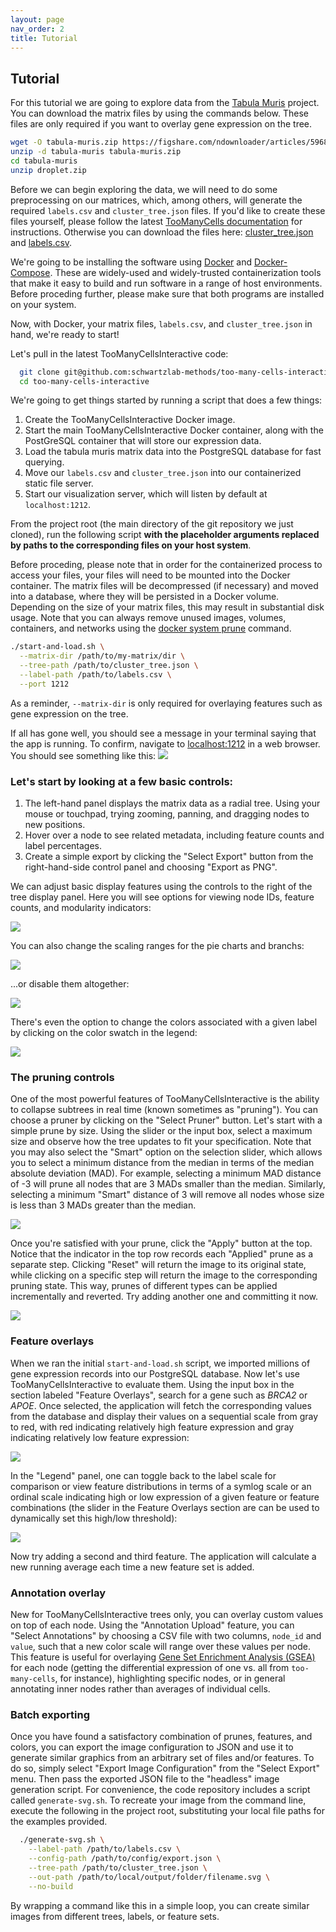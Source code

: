 ```yaml
---
layout: page
nav_order: 2
title: Tutorial
---
```


## Tutorial

For this tutorial we are going to explore data from the [Tabula
Muris](https://tabula-muris.ds.czbiohub.org/) project. You can download the
matrix files by using the commands below. These files are only required if you
want to overlay gene expression on the tree.

```bash
wget -O tabula-muris.zip https://figshare.com/ndownloader/articles/5968960/versions/3
unzip -d tabula-muris tabula-muris.zip
cd tabula-muris
unzip droplet.zip
```

Before we can begin exploring the data, we will need to do some preprocessing on our matrices, which, among others, will generate the required `labels.csv` and `cluster_tree.json` files. If you'd like to create these files yourself, please follow the latest [TooManyCells documentation](https://gregoryschwartz.github.io/too-many-cells/) for instructions. Otherwise you can download the files here: <a download href="./files/cluster_tree.json">cluster_tree.json</a> and <a download href="./files/labels.csv">labels.csv</a>.



We're going to be installing the software using [Docker](https://www.docker.com/) and [Docker-Compose](https://docs.docker.com/compose/install/). These are widely-used and widely-trusted containerization tools that make it easy to build and run software in a range of host environments. Before proceding further, please make sure that both programs are installed on your system.

Now, with Docker, your matrix files, `labels.csv`, and `cluster_tree.json` in hand, we're ready to start!

Let's pull in the latest TooManyCellsInteractive code:

```bash
  git clone git@github.com:schwartzlab-methods/too-many-cells-interactive.git
  cd too-many-cells-interactive
```

We're going to get things started by running a script that does a few things:
1. Create the TooManyCellsInteractive Docker image.
2. Start the main TooManyCellsInteractive Docker container, along with the PostGreSQL container that will store our expression data.
3. Load the tabula muris matrix data into the PostgreSQL database for fast querying.
4. Move our `labels.csv` and `cluster_tree.json` into our containerized static file server.
5. Start our visualization server, which will listen by default at `localhost:1212`.

From the project root (the main directory of the git repository we just cloned), run the following script **with the placeholder arguments replaced by paths to the corresponding files on your host system**.

Before proceding, please note that in order for the containerized process to access your files, your files will need to be mounted into the Docker container. The matrix files will be decompressed (if necessary) and moved into a database, where they will be persisted in a Docker volume. Depending on the size of your matrix files, this may result in substantial disk usage. Note that you can always remove unused images, volumes, containers, and networks using the [docker system prune](https://docs.docker.com/engine/reference/commandline/system_prune/) command.

```bash
./start-and-load.sh \
  --matrix-dir /path/to/my-matrix/dir \
  --tree-path /path/to/cluster_tree.json \
  --label-path /path/to/labels.csv \
  --port 1212
```

As a reminder, `--matrix-dir` is only required for overlaying features such as
gene expression on the tree.

If all has gone well, you should see a message in your terminal saying that the app is running. To confirm, navigate to [localhost:1212](http://localhost:1212) in a web browser. You should see something like this:
![](./images/landing-page.png)

### Let's start by looking at a few basic controls:

1. The left-hand panel displays the matrix data as a radial tree. Using your mouse or touchpad, trying zooming, panning, and dragging nodes to new positions.
2. Hover over a node to see related metadata, including feature counts and label percentages.
3. Create a simple export by clicking the "Select Export" button from the right-hand-side control panel and choosing "Export as PNG".

We can adjust basic display features using the controls to the right of the tree display panel. Here you will see options for viewing node IDs, feature counts, and modularity indicators:

![](./images/node-id-distance-toggle.png)

You can also change the scaling ranges for the pie charts and branchs:

![](./images/branch-pie-scaling.png)

...or disable them altogether:

![](./images/branch-pie-scaling-disabled.png)

There's even the option to change the colors associated with a given label by clicking on the color swatch in the legend:

![](./images/color-picker.png)

### The pruning controls

One of the most powerful features of TooManyCellsInteractive is the ability to collapse subtrees in real time (known sometimes as "pruning"). You can choose a pruner by clicking on the "Select Pruner" button. Let's start with a simple prune by size. Using the slider or the input box, select a maximum size and observe how the tree updates to fit your specification. Note that you may also select the "Smart" option on the selection slider, which allows you to select a minimum distance from the median in terms of the median absolute deviation (MAD). For example, selecting a minimum MAD distance of -3 will prune all nodes that are 3 MADs smaller than the median. Similarly, selecting a minimum "Smart" distance of 3 will remove all nodes whose size is less than 3 MADs greater than the median.

![](./images/mad-pruner.png)

Once you're satisfied with your prune, click the "Apply" button at the top. Notice that the indicator in the top row records each "Applied" prune as a separate step. Clicking "Reset" will return the image to its original state, while clicking on a specific step will return the image to the corresponding pruning state. This way, prunes of different types can be applied incrementally and reverted. Try adding another one and committing it now.

![](./images/pruner-history.png)

### Feature overlays

When we ran the initial `start-and-load.sh` script, we imported millions of gene expression records into our PostgreSQL database. Now let's use TooManyCellsInteractive to evaluate them. Using the input box in the section labeled "Feature Overlays", search for a gene such as *BRCA2* or *APOE*. Once selected, the application will fetch the corresponding values from the database and display their values on a sequential scale from gray to red, with red indicating relatively high feature expression and gray indicating relatively low feature expression:

![](./images/feature-overview.png)

In the "Legend" panel, one can toggle back to the label scale for comparison or view feature distributions in terms of a symlog scale or an ordinal scale indicating high or low expression of a given feature or feature combinations (the slider in the Feature Overlays section are can be used to dynamically set this high/low threshold):

![](./images/hilo.png)

Now try adding a second and third feature. The application will calculate a new running average each time a new feature set is added.

### Annotation overlay

New for TooManyCellsInteractive trees only, you can overlay custom values on top of each node. Using the "Annotation Upload" feature, you can "Select Annotations" by choosing a CSV file with two columns, `node_id` and `value`, such that a new color scale will range over these values per node. This feature is useful for overlaying [Gene Set Enrichment Analysis (GSEA)](https://www.gsea-msigdb.org/gsea/index.jsp) for each node (getting the differential expression of one vs. all from `too-many-cells`, for instance), highlighting specific nodes, or in general annotating inner nodes rather than averages of individual cells.

### Batch exporting

Once you have found a satisfactory combination of prunes, features, and colors, you can export the image configuration to JSON and use it to generate similar graphics from an arbitrary set of files and/or features. To do so, simply select "Export Image Configuration" from the "Select Export" menu. Then pass the exported JSON file to the "headless" image generation script. For convenience, the code repository includes a script called `generate-svg.sh`. To recreate your image from the command line, execute the following in the project root, substituting your local file paths for the examples provided.

```bash
  ./generate-svg.sh \
    --label-path /path/to/labels.csv \
    --config-path /path/to/config/export.json \
    --tree-path /path/to/cluster_tree.json \
    --out-path /path/to/local/output/folder/filename.svg \
    --no-build
```

By wrapping a command like this in a simple loop, you can create similar images from different trees, labels, or feature sets.
